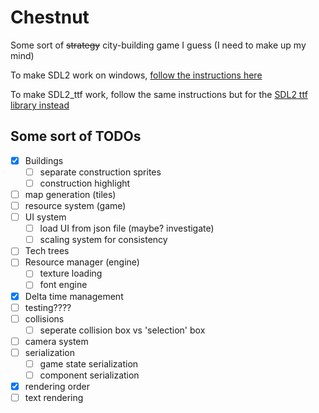 # Chestnut

Some sort of ~~strategy~~ city-building game I guess (I need to make up my mind)

To make SDL2 work on windows, [follow the instructions here](https://github.com/Rust-SDL2/rust-sdl2#windows-msvc)

To make SDL2_ttf work, follow the same instructions but for the [SDL2 ttf library instead](https://www.libsdl.org/projects/SDL_ttf/release/)

## Some sort of TODOs

- [x] Buildings
  - [ ] separate construction sprites
  - [ ] construction highlight
- [ ] map generation (tiles)
- [ ] resource system (game)
- [ ] UI system
  - [ ] load UI from json file (maybe? investigate)
  - [ ] scaling system for consistency
- [ ] Tech trees
- [ ] Resource manager (engine)
  - [ ] texture loading
  - [ ] font engine
- [x] Delta time management
- [ ] testing????
- [ ] collisions
  - [ ] seperate collision box vs 'selection' box
- [ ] camera system
- [ ] serialization
  - [ ] game state serialization
  - [ ] component serialization
- [x] rendering order
- [ ] text rendering